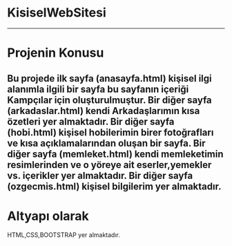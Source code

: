 # KisiselWebSitesi
---
# Projenin Konusu

Bu projede ilk sayfa (anasayfa.html) kişisel ilgi alanımla ilgili bir sayfa bu sayfanın içeriği Kampçılar için oluşturulmuştur.
Bir diğer sayfa (arkadaslar.html) kendi Arkadaşlarımın kısa özetleri yer almaktadır.
Bir diğer sayfa (hobi.html) kişisel hobilerimin birer fotoğrafları ve kısa açıklamalarından oluşan bir sayfa.
Bir diğer sayfa (memleket.html) kendi memleketimin resimlerinden ve o yöreye ait eserler,yemekler vs. içerikler yer almaktadır.
Bir diğer sayfa (ozgecmis.html) kişisel bilgilerim yer almaktadır.
---
# Altyapı olarak

HTML,CSS,BOOTSTRAP yer almaktadır.
